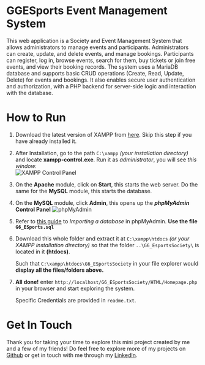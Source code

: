 # GGESports Event Management System
This web application is a Society and Event Management System that allows administrators to manage events and participants. Administrators can create, update, and delete events, and manage bookings. Participants can register, log in, browse events, search for them, buy tickets or join free events, and view their booking records. The system uses a MariaDB database and supports basic CRUD operations (Create, Read, Update, Delete) for events and bookings. It also enables secure user authentication and authorization, with a PHP backend for server-side logic and interaction with the database.

# How to Run
1. Download the latest version of XAMPP from [here](https://sourceforge.net/projects/xampp/files/XAMPP%20Windows/8.2.12/xampp-windows-x64-8.2.12-0-VS16-installer.exe/download). Skip this step if you have already installed it.

2. After Installation, go to the path `C:\xampp` _(your installation directory)_ and locate **xampp-control.exe**. 
  Run it as *administrator*, you will see *this window.*  
  ![XAMPP Control Panel](https://a.fsdn.com/con/app/proj/xampp/screenshots/Screen%20Shot%202016-02-19%20at%2016.png/max/max/1 "XAMPP Control Panel")

3. On the **Apache** module, click on **Start**, this starts the web server. Do the same for the **MySQL** module, this starts the database.

4. On the **MySQL** module, click **Admin**, this opens up the **_phpMyAdmin_ Control Panel**
  ![phpMyAdmin](https://upload.wikimedia.org/wikipedia/commons/thumb/1/13/PhpMyAdmin-main-en.png/300px-PhpMyAdmin-main-en.png "phpMyAdmin Control Panel")

5. Refer to [this guide](http://help.one.com/hc/en-us/articles/115005588189-How-do-I-import-a-database-to-phpMyAdmin) to *Importing a database* in phpMyAdmin. **Use the file `G6_ESports.sql`**

6. Download this whole folder and extract it at `C:\xampp\htdocs` _(or your XAMPP installation directory)_ so that the folder `..\G6_EsportsSociety\` is located in it **(htdocs)**. 


   Such that `C:\xampp\htdocs\G6_ESportsSociety` in your file explorer would **display all the files/folders above.**

7. **All done!** enter `http://localhost/G6_ESportsSociety/HTML/Homepage.php` in your browser and start exploring the system. 


   Specific Credentials are provided in `readme.txt`.

# Get In Touch
Thank you for taking your time to explore this mini project created by me and a few of my friends! Do feel free to explore more of my projects on [Github](https://github.com/KTYJ) or get in touch with me through my [LinkedIn](https://www.linkedin.com/in/jinyuan337/).

